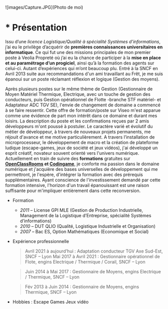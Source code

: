 ![images/Capture.JPG](Photo de moi)
# * Présentation
  Issu d’une _licence Logistique/Qualité à spécialité Systèmes   d'informations_, j’ai eu le privilège d’acquérir de **premières connaissances universitaires en informatique**. Ce qui fut une des missions principales de mon premier poste à Veolia Propreté où j’ai eu la chance de participer à la **mise en place et au paramétrage d’un progiciel**, ainsi qu’à la formation des agents sur celui-ci. Autant d’expériences qui m’ont beaucoup plu. Entré à la SNCF en Avril 2013 suite aux recommandations d'un ami travaillant au Frêt, je me suis épanoui sur un poste réclamant réflexion et logique (Gestion des moyens).
  
  Après plusieurs postes sur le même thème de Gestion (Gestionnaire de Moyen Matériel Thermique, Electrique, avec un touche de gestion des conducteurs, puis Gestion opérationnel de Flotte -branche STF matériel- et Adaptateur ADC TGV SE), l'envie de changement de domaine a commencé à se faire ressentir. Cette offre de formation/poste sur Viseo m'est apparue comme une évidence de part mon intérêt dans ce domaine et durant mes loisirs. La description du poste et les confirmations reçues par 2 amis développeurs m'ont poussé à postuler. Le caractère varié et évolutif du métier de développeur, à travers de nouveaux projets permanents, me réjouit d'avance et me motive particulièrement. A travers l’installation de microprocesseur, le développement de macro et la création de plateforme ludique (escape-games, jeux de société et jeux vidéos), j'ai développé un esprit créatif, novateur souvent orienté vers l'univers numérique.
  Actuellement en train de suivre des **formations** gratuites sur **[OpenClassRooms](https://openclassrooms.com/) et [Codingame](https://www.codingame.com/)**, je conforte ma passion dans le domaine numérique et j'acquière des bases universelles de développement qui me permettront, je l'espère, d'intégrer la formation avec des prérequis supplémentaires. Ayant conscience de l'investissement demandé par cette formation intensive, l'horizon d'un travail épanouissant est une raison suffisante pour m'impliquer entièrement dans cette reconversion. 
  * Formation
    * _2011_ – License GPI MLE (Gestion de Production Industrielle, Management de la Logistique d’Entreprise, spécialité Systèmes d’informations)
    * _2010_ – DUT QLIO (Qualité, Logistique Industrielle et Organisation)
    * _2007_ – Bac ES, Option Mathématiques (Economique et Social)
  * Expérience professionnelle
    >Avril 2021 à aujourd’hui : Adaptation conducteur TGV Axe Sud-Est, SNCF – Lyon
    >Mai 2017 à Avril 2021 : Gestionnaire opérationnel de Flote, engins Electrique / Thermique / Corail, SNCF – Lyon

    >Juin 2014 à Mai 2017 : Gestionnaire de Moyens, engins Electrique / Thermique, SNCF – Lyon

    >Fév 2013 à Juin 2014 : Gestionnaire de Moyens, engins Thermique, SNCF – Lyon

  * Hobbies :
  Escape Games Jeux vidéo
